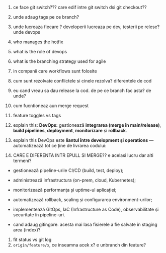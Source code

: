 1. ce face git switch??? care edif intre git switch dsi git checkout??
2. unde adaug tags pe ce branch?
3. unde lucreaza fiecare ? developerii lucreaza pe dev, testerii pe relese? unde devops
4. who manages the hotfix
5. what is the role of devops
6. what is the branching strategy used for agile
7. in companii care workflows sunt folosite
8. cum sunt rezolvate conflictele si cinele rezolva? diferentele de cod
9. eu cand vreau sa dau release la cod. de pe ce branch fac asta? de unde?
10. cum fucntioneaz aun merge request
11. feature toggles vs tags

12. explain this: **DevOps:** gestionează **integrarea (merge în main/release)**, **build pipelines**, **deployment**, **monitorizare** și **rollback**.
13. explain this DevOps este **liantul între development și operations** — automatizează tot ce ține de livrarea codului:


14. CARE E DIFERENTA INTR EPULL SI MERGE?? e acelasi lucru dar alti termeni?

- gestionează pipeline-urile CI/CD (build, test, deploy);
    
- administrează infrastructura (on-prem, cloud, Kubernetes);
    
- monitorizează performanța și uptime-ul aplicației;
    
- automatizează rollback, scaling și configurarea environment-urilor;
    
- implementează GitOps, IaC (Infrastructure as Code), observabilitate și securitate în pipeline-uri.



- cand adaug gitingore. acesta mai lasa fisierele a fie salvate in staging area (index)?

1. fit status vs git log 
2. `origin/feature/x`, ce inseamna acek x? e unbranch din feature?
